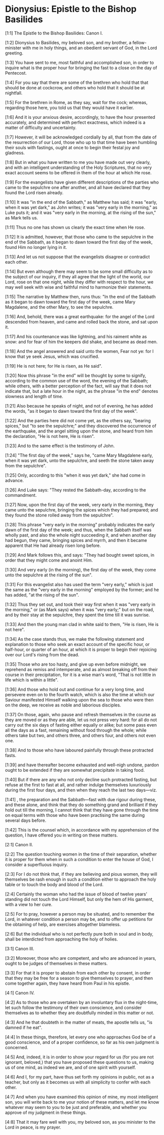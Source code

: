 # Dionysius: Epistle to the Bishop Basilides

[1:1] The Epistle to the Bishop Basilides: Canon I.

[1:2] Dionysius to Basilides, my beloved son, and my brother, a fellow-minister with me in holy things, and an obedient servant of God, in the Lord greeting.

[1:3] You have sent to me, most faithful and accomplished son, in order to inquire what is the proper hour for bringing the fast to a close on the day of Pentecost.

[1:4] For you say that there are some of the brethren who hold that that should be done at cockcrow, and others who hold that it should be at nightfall.

[1:5] For the brethren in Rome, as they say, wait for the cock; whereas, regarding those here, you told us that they would have it earlier.

[1:6] And it is your anxious desire, accordingly, to have the hour presented accurately, and determined with perfect exactness, which indeed is a matter of difficulty and uncertainty.

[1:7] However, it will be acknowledged cordially by all, that from the date of the resurrection of our Lord, those who up to that time have been humbling their souls with fastings, ought at once to begin their festal joy and gladness.

[1:8] But in what you have written to me you have made out very clearly, and with an intelligent understanding of the Holy Scriptures, that no very exact account seems to be offered in them of the hour at which He rose.

[1:9] For the evangelists have given different descriptions of the parties who came to the sepulchre one after another, and all have declared that they found the Lord risen already.

[1:10] It was "in the end of the Sabbath," as Matthew has said; it was "early, when it was yet dark," as John writes; it was "very early in the morning," as Luke puts it; and it was "very early in the morning, at the rising of the sun," as Mark tells us.

[1:11] Thus no one has shown us clearly the exact time when He rose.

[1:12] It is admitted, however, that those who came to the sepulchre in the end of the Sabbath, as it began to dawn toward the first day of the week, found Him no longer lying in it.

[1:13] And let us not suppose that the evangelists disagree or contradict each other.

[1:14] But even although there may seem to be some small difficulty as to the subject of our inquiry, if they all agree that the light of the world, our Lord, rose on that one night, while they differ with respect to the hour, we may well seek with wise and faithful mind to harmonize their statements.

[1:15] The narrative by Matthew then, runs thus: "In the end of the Sabbath as it began to dawn toward the first day of the week, came Mary Magdalene, and the other Mary, to see the sepulchre.

[1:16] And, behold, there was a great earthquake: for the angel of the Lord descended from heaven, and came and rolled back the stone, and sat upon it.

[1:17] And his countenance was like lightning, and his raiment white as snow: and for fear of him the keepers did shake, and became as dead men.

[1:18] And the angel answered and said unto the women, Fear not ye: for I know that ye seek Jesus, which was crucified.

[1:19] He is not here; for He is risen, as He said".

[1:20] Now this phrase "in the end" will be thought by some to signify, according to the common use of the word, the evening of the Sabbath; while others, with a better perception of the fact, will say that it does not indicate that, but a late hour in the night, as the phrase "in the end" denotes slowness and length of time.

[1:21] Also because he speaks of night, and not of evening, he has added the words, "as it began to dawn toward the first day of the week".

[1:22] And the parties here did not come yet, as the others say, "bearing spices," but "to see the sepulchre;" and they discovered the occurrence of the earthquake, and the angel sitting upon the stone, and heard from him the declaration, "He is not here, He is risen".

[1:23] And to the same effect is the testimony of John.

[1:24] "The first day of the week," says he, "came Mary Magdalene early, when it was yet dark, unto the sepulchre, and seeth the stone taken away from the sepulchre".

[1:25] Only, according to this "when it was yet dark," she had come in advance.

[1:26] And Luke says: "They rested the Sabbath-day, according to the commandment.

[1:27] Now, upon the first day of the week, very early in the morning, they came unto the sepulchre, bringing the spices which they had prepared; and they found the stone rolled away from the sepulchre".

[1:28] This phrase "very early in the morning" probably indicates the early dawn of the first day of the week; and thus, when the Sabbath itself was wholly past, and also the whole night succeeding it, and when another day had begun, they came, bringing spices and myrrh, and then it became apparent that He had already risen long before.

[1:29] And Mark follows this, and says: "They had bought sweet spices, in order that they might come and anoint Him.

[1:30] And very early (in the morning), the first day of the week, they come unto the sepulchre at the rising of the sun".

[1:31] For this evangelist also has used the term "very early," which is just the same as the "very early in the morning" employed by the former; and he has added, "at the rising of the sun".

[1:32] Thus they set out, and took their way first when it was "very early in the morning," or (as Mark says) when it was "very early;" but on the road, and by their stay at the sepulchre, they spent the time till it was sunrise.

[1:33] And then the young man clad in white said to them, "He is risen, He is not here".

[1:34] As the case stands thus, we make the following statement and explanation to those who seek an exact account of the specific hour, or half-hour, or quarter of an hour, at which it is proper to begin their rejoicing over our Lord's rising from the dead.

[1:35] Those who are too hasty, and give up even before midnight, we reprehend as remiss and intemperate, and as almost breaking off from their course in their precipitation, for it is a wise man's word, "That is not little in life which is within a little".

[1:36] And those who hold out and continue for a very long time, and persevere even on to the fourth watch, which is also the time at which our Saviour manifested Himself walking upon the sea to those who were then on the deep, we receive as noble and laborious disciples.

[1:37] On those, again, who pause and refresh themselves in the course as they are moved or as they are able, let us not press very hard: for all do not carry out the six days of fasting either equally or alike; but some pass even all the days as a fast, remaining without food through the whole; while others take but two, and others three, and others four, and others not even one.

[1:38] And to those who have laboured painfully through these protracted fasts.

[1:39] and have thereafter become exhausted and well-nigh undone, pardon ought to be extended if they are somewhat precipitate in taking food.

[1:40] But if there are any who not only decline such protracted fasting, but refuse at the first to fast at all, and rather indulge themselves luxuriously during the first four days, and then when they reach the last two days—viz.

[1:41] , the preparation and the Sabbath—fast with due rigour during these, and these alone, and think that they do something grand and brilliant if they hold out till the morning, I cannot think that they have gone through the time on equal terms with those who have been practising the same during several days before.

[1:42] This is the counsel which, in accordance with my apprehension of the question, I have offered you in writing on these matters.

[2:1] Canon II.

[2:2] The question touching women in the time of their separation, whether it is proper for them when in such a condition to enter the house of God, I consider a superfluous inquiry.

[2:3] For I do not think that, if they are believing and pious women, they will themselves be rash enough in such a condition either to approach the holy table or to touch the body and blood of the Lord.

[2:4] Certainly the woman who had the issue of blood of twelve years' standing did not touch the Lord Himself, but only the hem of His garment, with a view to her cure.

[2:5] For to pray, however a person may be situated, and to remember the Lord, in whatever condition a person may be, and to offer up petitions for the obtaining of help, are exercises altogether blameless.

[2:6] But the individual who is not perfectly pure both in soul and in body, shall be interdicted from approaching the holy of holies.

[3:1] Canon III.

[3:2] Moreover, those who are competent, and who are advanced in years, ought to be judges of themselves in these matters.

[3:3] For that it is proper to abstain from each other by consent, in order that they may be free for a season to give themselves to prayer, and then come together again, they have heard from Paul in his epistle.

[4:1] Canon IV.

[4:2] As to those who are overtaken by an involuntary flux in the night-time, let such follow the testimony of their own conscience, and consider themselves as to whether they are doubtfully minded in this matter or not.

[4:3] And he that doubteth in the matter of meats, the apostle tells us, "is damned if he eat".

[4:4] In these things, therefore, let every one who approaches God be of a good conscience, and of a proper confidence, so far as his own judgment is concerned.

[4:5] And, indeed, it is in order to show your regard for us (for you are not ignorant, beloved,) that you have proposed these questions to us, making us of one mind, as indeed we are, and of one spirit with yourself.

[4:6] And I, for my part, have thus set forth my opinions in public, not as a teacher, but only as it becomes us with all simplicity to confer with each other.

[4:7] And when you have examined this opinion of mine, my most intelligent son, you will write back to me your notion of these matters, and let me know whatever may seem to you to be just and preferable, and whether you approve of my judgment in these things.

[4:8] That it may fare well with you, my beloved son, as you minister to the Lord in peace, is my prayer.

